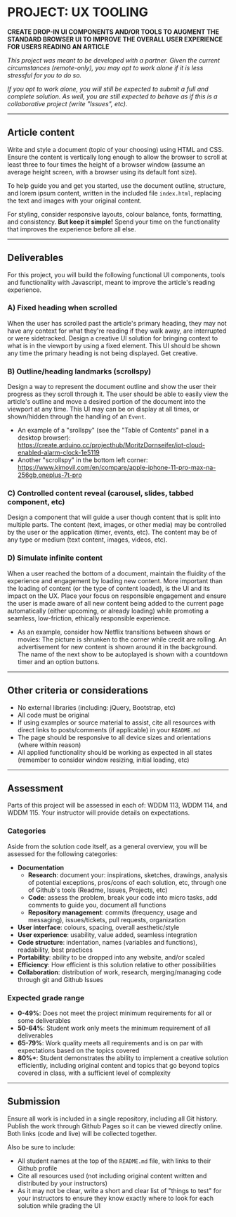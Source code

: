 # PROJECT: UX TOOLING

**CREATE DROP-IN UI COMPONENTS AND/OR TOOLS TO AUGMENT THE STANDARD BROWSER UI TO IMPROVE THE OVERALL USER EXPERIENCE FOR USERS READING AN ARTICLE**

_This project was meant to be developed with a partner. Given the current circumstances (remote-only), you may opt to work alone if it is less stressful for you to do so._ 

_If you opt to work alone, you will still be expected to submit a full and complete solution. As well, you are still expected to behave as if this is a collaborative project (write "Issues", etc)._

---

## Article content

Write and style a document (topic of your choosing) using HTML and CSS. Ensure the content is vertically long enough to allow the browser to scroll at least three to four times the height of a browser window (assume an average height screen, with a browser using its default font size).

To help guide you and get you started, use the document outline, structure, and lorem ipsum content, written in the included file `index.html`, replacing the text and images with your original content.

For styling, consider responsive layouts, colour balance, fonts, formatting, and consistency. **But keep it simple!** Spend your time on the functionality that improves the experience before all else.

---

## Deliverables

For this project, you will build the following functional UI components, tools and functionality with Javascript, meant to improve the article's reading experience.

### A) Fixed heading when scrolled

When the user has scrolled past the article's primary heading, they may not have any context for what they're reading if they walk away, are interrupted or were sidetracked. Design a creative UI solution for bringing context to what is in the viewport by using a fixed element. This UI should be shown any time the primary heading is not being displayed. Get creative.

### B) Outline/heading landmarks (scrollspy)

Design a way to represent the document outline and show the user their progress as they scroll through it. The user should be able to easily view the article's outline and move a desired portion of the document into the viewport at any time. This UI may can be on display at all times, or shown/hidden through the handling of an `Event`.

   - An example of a "srollspy" (see the "Table of Contents" panel in a desktop browser): https://create.arduino.cc/projecthub/MoritzDornseifer/iot-cloud-enabled-alarm-clock-1e5119
   - Another "scrollspy" in the bottom left corner: https://www.kimovil.com/en/compare/apple-iphone-11-pro-max-na-256gb,oneplus-7t-pro

### C) Controlled content reveal (carousel, slides, tabbed component, etc)

Design a component that will guide a user though content that is split into multiple parts. The content (text, images, or other media) may be controlled by the user or the application (timer, events, etc). The content may be of any type or medium (text content, images, videos, etc).

### D) Simulate infinite content

When a user reached the bottom of a document, maintain the fluidity of the experience and engagement by loading new content. More important than the loading of content (or the type of content loaded), is the UI and its impact on the UX. Place your focus on responsible engagement and ensure the user is made aware of all new content being added to the current page automatically (either upcoming, or already loading) while promoting a seamless, low-friction, ethically responsible experience. 

   - As an example, consider how Netflix transitions between shows or movies: The picture is shrunken to the corner while credit are rolling. An advertisement for new content is shown around it in the background. The name of the next show to be autoplayed is shown with a countdown timer and an option buttons.

---

## Other criteria or considerations

- No external libraries (including: jQuery, Bootstrap, etc)
- All code must be original
- If using examples or source material to assist, cite all resources with direct links to posts/comments (if applicable) in your `README.md`
- The page should be responsive to all device sizes and orientations (where within reason)
- All applied functionality should be working as expected in all states (remember to consider window resizing, initial loading, etc)

---

## Assessment

Parts of this project will be assessed in each of: WDDM 113, WDDM 114, and WDDM 115. Your instructor will provide details on expectations. 

### Categories

Aside from the solution code itself, as a general overview, you will be assessed for the following categories:

- **Documentation**
  - **Research**: document your: inspirations, sketches, drawings, analysis of potential exceptions, pros/cons of each solution, etc, through one of Github's tools (Readme, Issues, Projects, etc)
  - **Code**: assess the problem, break your code into micro tasks, add comments to guide you, document all functions
  - **Repository management**: commits (frequency, usage and messaging), issues/tickets, pull requests, organization
- **User interface**: colours, spacing, overall aesthetic/style
- **User experience**: usability, value added, seamless integration
- **Code structure**: indentation, names (variables and functions), readability, best practices
- **Portability**: ability to be dropped into any website, and/or scaled
- **Efficiency**: How efficient is this solution relative to other possibilities
- **Collaboration**: distribution of work, research, merging/managing code through git and Github Issues

### Expected grade range

- **0-49%**: Does not meet the project minimum requirements for all or some deliverables
- **50-64%**: Student work only meets the minimum requirement of all deliverables
- **65-79%**: Work quality meets all requirements and is on par with expectations based on the topics covered
- **80%+**: Student demonstrates the ability to implement a creative solution efficiently, including original content and topics that go beyond topics covered in class, with a sufficient level of complexity

---

## Submission

Ensure all work is included in a single repository, including all Git history. Publish the work through Github Pages so it can be viewed directly online. Both links (code and live) will be collected together.

Also be sure to include:

- All student names at the top of the `README.md` file, with links to their Github profile
- Cite all resources used (not including original content written and distributed by your instructors)
- As it may not be clear, write a short and clear list of "things to test" for your instructors to ensure they know exactly where to look for each solution while grading the UI
